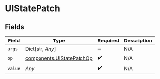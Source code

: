 # UIStatePatch


## Fields

| Field                                                                  | Type                                                                   | Required                                                               | Description                                                            |
| ---------------------------------------------------------------------- | ---------------------------------------------------------------------- | ---------------------------------------------------------------------- | ---------------------------------------------------------------------- |
| `args`                                                                 | Dict[str, *Any*]                                                       | :heavy_minus_sign:                                                     | N/A                                                                    |
| `op`                                                                   | [components.UIStatePatchOp](../../models/components/uistatepatchop.md) | :heavy_check_mark:                                                     | N/A                                                                    |
| `value`                                                                | *Any*                                                                  | :heavy_check_mark:                                                     | N/A                                                                    |